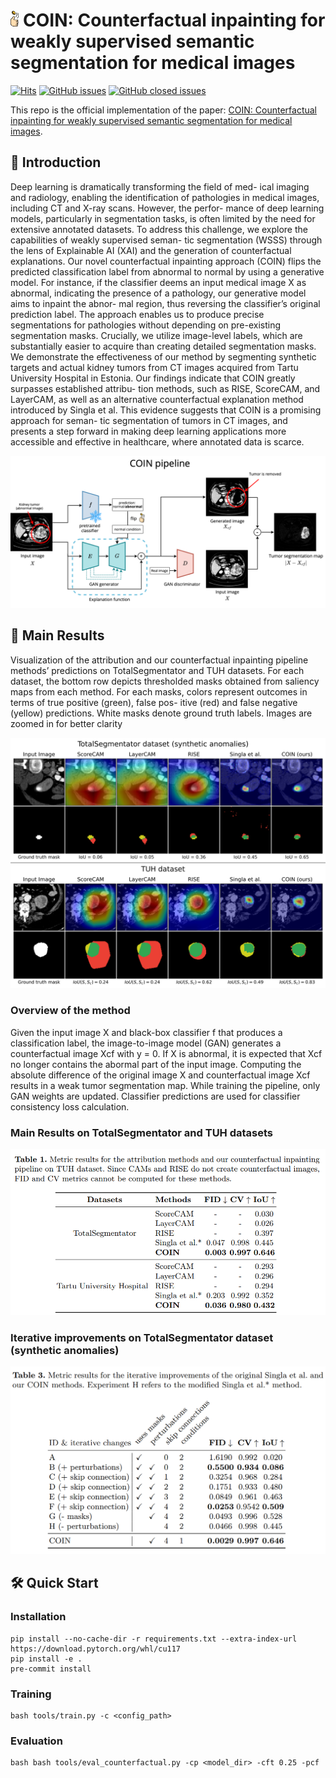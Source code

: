 # <img src='demo/logo.png' height=25/> COIN: Counterfactual inpainting for weakly supervised semantic segmentation for medical images

<!-- [![arXiv](https://img.shields.io/badge/soon.svg?logo=arXiv)](https://arxiv.org/coming-soon) -->
<!-- [![License](https://img.shields.io/badge/License-Apache%202.0-yellow)](https://github.com/LICENSE)  -->
[![Hits](https://hits.seeyoufarm.com/api/count/incr/badge.svg?url=https%3A%2F%2Fgithub.com%2FDmytro-Shvetsov%2Fcounterfactual-search&count_bg=%2379C83D&title_bg=%23555555&icon=&icon_color=%23E7E7E7&title=hits&edge_flat=false)](https://hits.seeyoufarm.com)
[![GitHub issues](https://img.shields.io/github/issues/Dmytro-Shvetsov/counterfactual-search/GiT?color=critical&label=Issues)](https://github.com/Dmytro-Shvetsov/counterfactual-search/issues?q=is%3Aopen+is%3Aissue+)
[![GitHub closed issues](https://img.shields.io/github/issues-closed/Dmytro-Shvetsov/counterfactual-search/GiT?color=success&label=Issues)](https://github.com/Dmytro-Shvetsov/counterfactual-search/issues?q=is%3Aissue+is%3Aclosed+)  <br>


This repo is the official implementation of the paper: [COIN: Counterfactual inpainting for weakly supervised semantic segmentation for medical images](https://arxiv.org/coming-soon).

## 🤔 Introduction
Deep learning is dramatically transforming the field of med-
ical imaging and radiology, enabling the identification of pathologies in
medical images, including CT and X-ray scans. However, the perfor-
mance of deep learning models, particularly in segmentation tasks, is
often limited by the need for extensive annotated datasets. To address
this challenge, we explore the capabilities of weakly supervised seman-
tic segmentation (WSSS) through the lens of Explainable AI (XAI) and
the generation of counterfactual explanations. Our novel counterfactual
inpainting approach (COIN) flips the predicted classification label from
abnormal to normal by using a generative model. For instance, if the
classifier deems an input medical image X as abnormal, indicating the
presence of a pathology, our generative model aims to inpaint the abnor-
mal region, thus reversing the classifier’s original prediction label. The
approach enables us to produce precise segmentations for pathologies
without depending on pre-existing segmentation masks. Crucially, we
utilize image-level labels, which are substantially easier to acquire than
creating detailed segmentation masks. We demonstrate the effectiveness
of our method by segmenting synthetic targets and actual kidney tumors
from CT images acquired from Tartu University Hospital in Estonia.
Our findings indicate that COIN greatly surpasses established attribu-
tion methods, such as RISE, ScoreCAM, and LayerCAM, as well as an
alternative counterfactual explanation method introduced by Singla et
al. This evidence suggests that COIN is a promising approach for seman-
tic segmentation of tumors in CT images, and presents a step forward
in making deep learning applications more accessible and effective in
healthcare, where annotated data is scarce.

<img src='demo/inference_pipeline.png'/>

## 🚀 Main Results

Visualization of the attribution and our counterfactual inpainting pipeline
methods’ predictions on TotalSegmentator and TUH datasets. For each dataset, the
bottom row depicts thresholded masks obtained from saliency maps from each method.
For each masks, colors represent outcomes in terms of true positive (green), false pos-
itive (red) and false negative (yellow) predictions. White masks denote ground truth
labels. Images are zoomed in for better clarity

<img src='demo/qualitative_comp.png'/>

### Overview of the method
Given the input image X and black-box classifier f that produces a classification label, the
image-to-image model (GAN) generates a counterfactual image Xcf with y = 0. If X
is abnormal, it is expected that Xcf no longer contains the abormal part of the input
image. Computing the absolute difference of the original image X and counterfactual
image Xcf results in a weak tumor segmentation map. While training the pipeline,
only GAN weights are updated. Classifier predictions are used for classifier consistency
loss calculation.

### Main Results on TotalSegmentator and TUH datasets

<img src='demo/main_tuh_synth.png'/>

### Iterative improvements on TotalSegmentator dataset (synthetic anomalies)

<img src='demo/main_synth_iterative.png'/>

## 🛠️ Quick Start
### Installation

```shell
pip install --no-cache-dir -r requirements.txt --extra-index-url https://download.pytorch.org/whl/cu117
pip install -e .
pre-commit install
```

### Training

```shell
bash tools/train.py -c <config_path>
```

### Evaluation

```shell
bash bash tools/eval_counterfactual.py -cp <model_dir> -cft 0.25 -pcf
```

<!-- ## 📘 Citation
Please consider citing our work as follows if it is helpful.
```
@article{,
    title={},
    author={},
    journal={},
    year={2024}
}
``` -->
